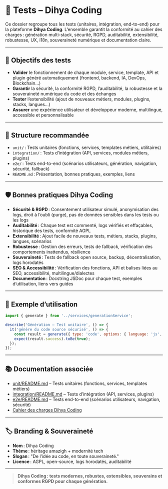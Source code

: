 # 🧪 Tests – Dihya Coding

Ce dossier regroupe tous les tests (unitaires, intégration, end-to-end) pour la plateforme **Dihya Coding**. L’ensemble garantit la conformité au cahier des charges : génération multi-stack, sécurité, RGPD, auditabilité, extensibilité, robustesse, UX, i18n, souveraineté numérique et documentation claire.

---

## 🚀 Objectifs des tests

- **Valider** le fonctionnement de chaque module, service, template, API et plugin généré automatiquement (frontend, backend, IA, DevOps, Blockchain…)
- **Garantir** la sécurité, la conformité RGPD, l’auditabilité, la robustesse et la souveraineté numérique du code et des échanges
- **Tester** l’extensibilité (ajout de nouveaux métiers, modules, plugins, stacks, langues…)
- **Assurer** une expérience utilisateur et développeur moderne, multilingue, accessible et personnalisable

---

## 📁 Structure recommandée

- `unit/` : Tests unitaires (fonctions, services, templates métiers, utilitaires)
- `integration/` : Tests d’intégration (API, services, modules métiers, plugins)
- `e2e/` : Tests end-to-end (scénarios utilisateurs, génération, navigation, sécurité, fallback)
- `README.md` : Présentation, bonnes pratiques, exemples, liens

---

## 🛡️ Bonnes pratiques Dihya Coding

- **Sécurité & RGPD** : Consentement utilisateur simulé, anonymisation des logs, droit à l’oubli (purge), pas de données sensibles dans les tests ou les logs
- **Auditabilité** : Chaque test est commenté, logs vérifiés et effaçables, historique des tests, conformité AGPL
- **Extensibilité** : Ajout facile de nouveaux tests, métiers, stacks, plugins, langues, scénarios
- **Robustesse** : Gestion des erreurs, tests de fallback, vérification des comportements inattendus, résilience
- **Souveraineté** : Tests de fallback open source, backup, décentralisation, logs horodatés
- **SEO & Accessibilité** : Vérification des fonctions, API et balises liées au SEO, accessibilité, multilingue/dialectes
- **Documentation** : Docstring JSDoc pour chaque test, exemples d’utilisation, liens vers guides

---

## 📝 Exemple d’utilisation

```js
import { generate } from '../services/generationService';

describe('Génération – Test unitaire', () => {
  it('génère du code source sécurisé', () => {
    const result = generate({ type: 'code', options: { language: 'js', content: 'let x = 1;' } });
    expect(result.success).toBe(true);
  });
});
```

---

## 📚 Documentation associée

- [unit/README.md](./unit/README.md) – Tests unitaires (fonctions, services, templates métiers)
- [integration/README.md](./integration/README.md) – Tests d’intégration (API, services, plugins)
- [e2e/README.md](./e2e/README.md) – Tests end-to-end (scénarios utilisateurs, navigation, sécurité)
- [Cahier des charges Dihya Coding](../../docs/user_guide/README.md)

---

## 🏷️ Branding & Souveraineté

- **Nom** : Dihya Coding
- **Thème** : héritage amazigh + modernité tech
- **Slogan** : "De l’idée au code, en toute souveraineté."
- **Licence** : AGPL, open-source, logs horodatés, auditabilité

---

> **Dihya Coding : tests modernes, robustes, extensibles, souverains et conformes RGPD pour chaque génération.**